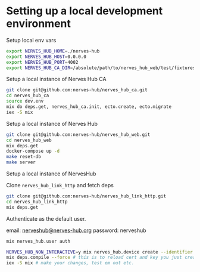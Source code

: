 # Setting up a local development environment

Setup local env vars

```bash
export NERVES_HUB_HOME=./nerves-hub
export NERVES_HUB_HOST=0.0.0.0
export NERVES_HUB_PORT=4002
export NERVES_HUB_CA_DIR=/absolute/path/to/nerves_hub_web/test/fixtures/ssl/
```

Setup a local instance of Nerves Hub CA

```bash
git clone git@github.com:nerves-hub/nerves_hub_ca.git
cd nerves_hub_ca
source dev.env
mix do deps.get, nerves_hub_ca.init, ecto.create, ecto.migrate
iex -S mix
```

Setup a local instance of Nerves Hub

```bash
git clone git@github.com:nerves-hub/nerves_hub_web.git
cd nerves_hub_web
mix deps.get
docker-compose up -d
make reset-db
make server
```

Setup a local instance of NervesHub

Clone `nerves_hub_link_http` and fetch deps

```bash
git clone git@github.com:nerves-hub/nerves_hub_link_http.git
cd nerves_hub_link_http
mix deps.get
```

Authenticate as the default user.

email: nerveshub@nerves-hub.org
password: nerveshub

```bash
mix nerves_hub.user auth
```

```bash
NERVES_HUB_NON_INTERACTIVE=y mix nerves_hub.device create --identifier test --description test --tag test
mix deps.compile --force # this is to reload cert and key you just created
iex -S mix # make your changes, test em out etc.
```
